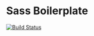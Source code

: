 # Sass Boilerplate
[![Build Status](https://travis-ci.org/chriswburke/sass-boilerplate.svg?branch=master)](https://travis-ci.org/chriswburke/sass-boilerplate)
